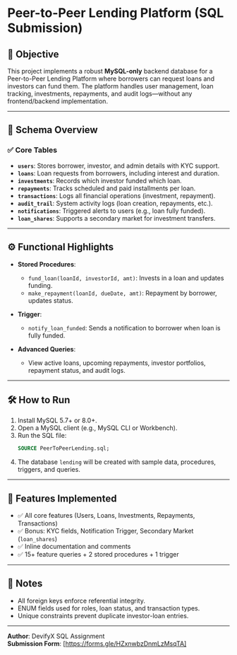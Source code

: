 
# Peer-to-Peer Lending Platform (SQL Submission)

## 📌 Objective
This project implements a robust **MySQL-only** backend database for a Peer-to-Peer Lending Platform where borrowers can request loans and investors can fund them. The platform handles user management, loan tracking, investments, repayments, and audit logs—without any frontend/backend implementation.

---

## 🧱 Schema Overview

### ✅ Core Tables
- **`users`**: Stores borrower, investor, and admin details with KYC support.
- **`loans`**: Loan requests from borrowers, including interest and duration.
- **`investments`**: Records which investor funded which loan.
- **`repayments`**: Tracks scheduled and paid installments per loan.
- **`transactions`**: Logs all financial operations (investment, repayment).
- **`audit_trail`**: System activity logs (loan creation, repayments, etc.).
- **`notifications`**: Triggered alerts to users (e.g., loan fully funded).
- **`loan_shares`**: Supports a secondary market for investment transfers.

---

## ⚙️ Functional Highlights

- **Stored Procedures**:
  - `fund_loan(loanId, investorId, amt)`: Invests in a loan and updates funding.
  - `make_repayment(loanId, dueDate, amt)`: Repayment by borrower, updates status.

- **Trigger**:
  - `notify_loan_funded`: Sends a notification to borrower when loan is fully funded.

- **Advanced Queries**:
  - View active loans, upcoming repayments, investor portfolios, repayment status, and audit logs.

---

## 🛠️ How to Run

1. Install MySQL 5.7+ or 8.0+.
2. Open a MySQL client (e.g., MySQL CLI or Workbench).
3. Run the SQL file:
   ```sql
   SOURCE PeerToPeerLending.sql;
   ```
4. The database `lending` will be created with sample data, procedures, triggers, and queries.

---

## 🎯 Features Implemented

- ✅ All core features (Users, Loans, Investments, Repayments, Transactions)
- ✅ Bonus: KYC fields, Notification Trigger, Secondary Market (`loan_shares`)
- ✅ Inline documentation and comments
- ✅ 15+ feature queries + 2 stored procedures + 1 trigger

---

## 📄 Notes

- All foreign keys enforce referential integrity.
- ENUM fields used for roles, loan status, and transaction types.
- Unique constraints prevent duplicate investor-loan entries.

---

**Author**: DevifyX SQL Assignment  
**Submission Form**: [https://forms.gle/HZxnwbzDnmLzMsqTA]
